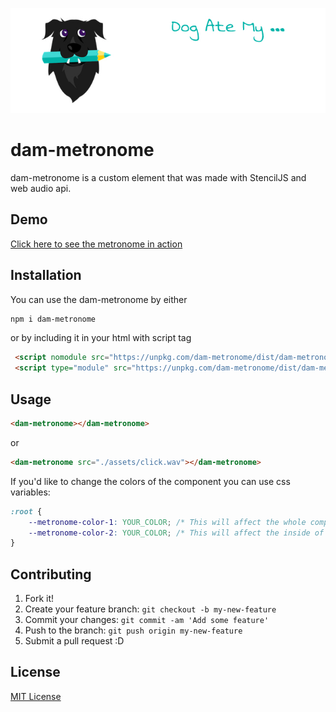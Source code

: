 ![Dog Ate My](https://raw.githubusercontent.com/alexbartfeld/dam-metronome/master/src/assets/dam-logo.jpg "Dog ate my Metronome")

# dam-metronome

dam-metronome is a custom element that was made with StencilJS and web audio api.

## Demo
[Click here to see the metronome in action](https://dog-ate-my.web.app/)  

## Installation

You can use the dam-metronome by either 

```html
npm i dam-metronome
```   

or by including it in your html with script tag

```html
 <script nomodule src="https://unpkg.com/dam-metronome/dist/dam-metronome/dam-metronome.js"></script>
 <script type="module" src="https://unpkg.com/dam-metronome/dist/dam-metronome/dam-metronome.esm.js"></script>
```

## Usage

```html
<dam-metronome></dam-metronome>
```
or
```html
<dam-metronome src="./assets/click.wav"></dam-metronome>
```

If you'd like to change the colors of the component you can use css variables:

```css
:root {
    --metronome-color-1: YOUR_COLOR; /* This will affect the whole component */
    --metronome-color-2: YOUR_COLOR; /* This will affect the inside of the metronome controllers */
}
```

## Contributing

1. Fork it!
2. Create your feature branch: `git checkout -b my-new-feature`
3. Commit your changes: `git commit -am 'Add some feature'`
4. Push to the branch: `git push origin my-new-feature`
5. Submit a pull request :D

## License

[MIT License](./LICENSE)
